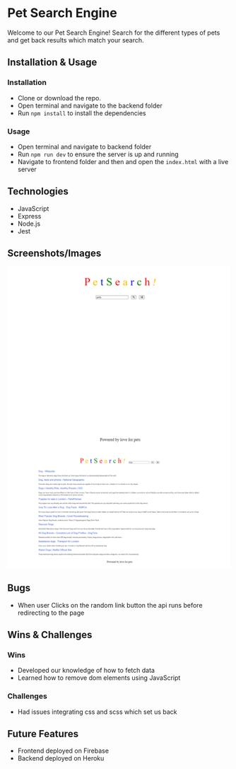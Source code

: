 # Pet Search Engine

Welcome to our Pet Search Engine!
Search for the different types of pets and get back results which match your search.

## Installation & Usage

### Installation

- Clone or download the repo.
- Open terminal and navigate to the backend folder
- Run `npm install` to install the dependencies

### Usage

- Open terminal and navigate to backend folder
- Run `npm run dev` to ensure the server is up and running
- Navigate to frontend folder and then and open the `index.html` with a live server

## Technologies

- JavaScript
- Express
- Node.js
- Jest

## Screenshots/Images

![homepage](./frontend/images/main.png)
![search results](./frontend/images/searchresults.png)

## Bugs

- When user Clicks on the random link button the api runs before redirecting to the page

## Wins & Challenges

### Wins

- Developed our knowledge of how to fetch data
- Learned how to remove dom elements using JavaScript

### Challenges

- Had issues integrating css and scss which set us back

## Future Features

- Frontend deployed on Firebase
- Backend deployed on Heroku
